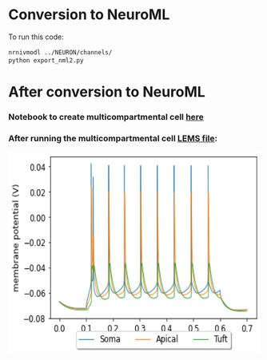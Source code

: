 # Conversion to NeuroML

To run this code:
```
nrnivmodl ../NEURON/channels/
python export_nml2.py

```
# After conversion to NeuroML
### Notebook to create multicompartmental cell [here](multicomp_pyr_cell.ipynb)

### After running the multicompartmental cell [LEMS file](LEMS_pyr_multi_comp.xml):
<img src="pyr_multi_comp-v.png" alt="screenshot" width="550" height="405">